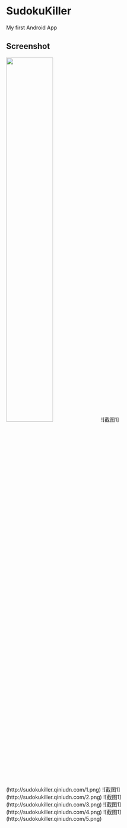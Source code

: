 SudokuKiller
============

My first Android App


Screenshot
----------
<img src="http://sudokukiller.qiniudn.com/1.png" width="50%">
![截图1](http://sudokukiller.qiniudn.com/1.png)
![截图1](http://sudokukiller.qiniudn.com/2.png)
![截图1](http://sudokukiller.qiniudn.com/3.png)
![截图1](http://sudokukiller.qiniudn.com/4.png)
![截图1](http://sudokukiller.qiniudn.com/5.png)
